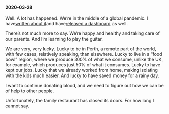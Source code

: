 #### 2020-03-28

Well. A lot has happened. We’re in the middle of a global pandemic. I have[written about it](https://medium.com/the-magic-pantry/exponential-growth-is-going-viral-8ce77dac9ccc)and have[released a dashboard](https://corona.kranzky.com/) as well.

There’s not much more to say. We’re happy and healthy and taking care of our parents. And I’m learning to play the guitar.

We are very, very lucky. Lucky to be in Perth, a remote part of the world, with few cases, relatively speaking, than elsewhere. Lucky to live in a “food bowl” region, where we produce 300% of what we consume, unlike the UK, for example, which produces just 50% of what it consumes. Lucky to have kept our jobs. Lucky that we already worked from home, making isolating with the kids much easier. And lucky to have saved money for a rainy day.

I want to continue donating blood, and we need to figure out how we can be of help to other people.

Unfortunately, the family restaurant has closed its doors. For how long I cannot say.